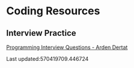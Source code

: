 # Coding Resources

## Interview Practice
[Programming Interview Questions - Arden Dertat](http://www.ardendertat.com/2012/01/09/programming-interview-questions/)

Last updated:570419709.446724